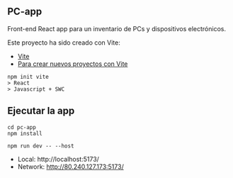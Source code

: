 ## PC-app

Front-end React app para un inventario de PCs y dispositivos electrónicos.

Este proyecto ha sido creado con Vite:
- [Vite](https://vitejs.dev/)
- [Para crear nuevos proyectos con Vite](https://www.section.io/engineering-education/creating-a-react-app-using-vite/)
```
npm init vite
> React
> Javascript + SWC
```

## Ejecutar la app

```
cd pc-app
npm install
```
```
npm run dev -- --host
```

- Local:   http://localhost:5173/
- Network: http://80.240.127.173:5173/